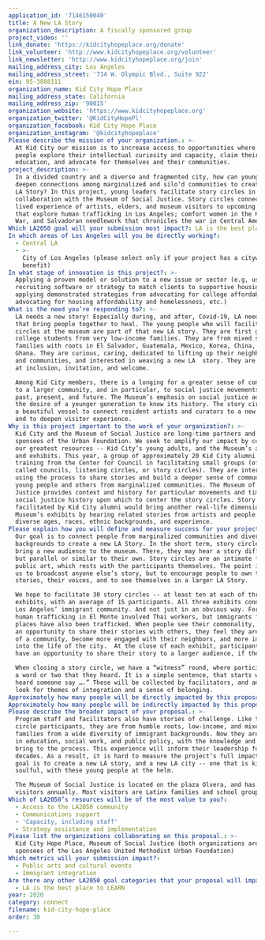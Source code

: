 ```yaml
---
application_id: '7146150040'
title: A New LA Story
organization_description: A fiscally sponsored group
project_video: ''
link_donate: 'https://kidcityhopeplace.org/donate'
link_volunteer: 'http://www.kidcityhopeplace.org/volunteer'
link_newsletter: 'http://www.kidcityhopeplace.org/join'
mailing_address_city: Los Angeles
mailing_address_street: '714 W. Olympic Blvd., Suite 922'
ein: 95-3888111
organization_name: Kid City Hope Place
mailing_address_state: California
mailing_address_zip: '90015'
organization_website: 'https://www.kidcityhopeplace.org'
organization_twitter: '@KidCityHopePl'
organization_facebook: Kid City Hope Place
organization_instagram: '@kidcityhopeplace'
Please describe the mission of your organization.: >-
  At Kid City our mission is to increase access to opportunities where young
  people explore their intellectual curiosity and capacity, claim their
  education, and advocate for themselves and their communities.
project_description: >-
  In a divided country and a diverse and fragmented city, how can young adults
  deepen connections among marginalized and silo’d communities to create a new
  LA Story? In this project, young leaders facilitate story circles in
  collaboration with the Museum of Social Justice. Story circles connect the
  lived experience of artists, elders, and museum visitors to upcoming exhibits
  that explore human trafficking in Los Angeles; comfort women in the Korean
  War, and Salvadoran needlework that chronicles the war in Central America. 
Which LA2050 goal will your submission most impact?: LA is the best place to CONNECT
In which areas of Los Angeles will you be directly working?:
  - Central LA
  - >-
    City of Los Angeles (please select only if your project has a citywide
    benefit)
In what stage of innovation is this project?: >-
  Applying a proven model or solution to a new issue or sector (e.g, using a job
  recruiting software or strategy to match clients to supportive housing sites,
  applying demonstrated strategies from advocating for college affordability to
  advocating for housing affordability and homelessness, etc.)
What is the need you’re responding to?: >-
  LA needs a new story! Especially during, and after, Covid-19, LA needs stories
  that bring people together to heal. The young people who will facilitate story
  circles at the museum are part of that new LA story. They are first generation
  college students from very low-income families. They are from mixed status
  families with roots in El Salvador, Guatemala, Mexico, Korea, China, and
  Ghana. They are curious, caring, dedicated to lifting up their neighborhoods
  and communities, and interested in weaving a new LA  story. They are experts
  at inclusion, invitation, and welcome. 

  Among Kid City members, there is a longing for a greater sense of connection
  to a larger community, and in particular, to social justice movements of the
  past, present, and future. The Museum’s emphasis on social justice addresses
  the desire of a younger generation to know its history. The story circles are
  a beautiful vessel to connect resident artists and curators to a new audience,
  and to deepen visitor experience.
Why is this project important to the work of your organization?: >-
  Kid City and the Museum of Social Justice are long-time partners and fiscal
  sponsees of the Urban Foundation. We seek to amplify our impact by combining
  our greatest resources -- Kid City’s young adults, and the Museum’s artists
  and exhibits. This year, a group of approximately 20 Kid City alumni received
  training from the Center for Council in facilitating small groups (often
  called councils, listening circles, or story circles). They are interested in
  using the process to share stories and build a deeper sense of community among
  young people and others from marginalized communities. The Museum of Social
  Justice provides context and history for particular movements and times in
  social justice history upon which to center the story circles. Story circles
  facilitated by Kid City alumni would bring another real-life dimension to the
  Museum’s exhibits by hearing related stories from artists and people of
  diverse ages, races, ethnic backgrounds, and experience.
Please explain how you will define and measure success for your project.: >
  Our goal is to connect people from marginalized communities and diverse
  backgrounds to create a new LA Story. In the short term, story circles will
  bring a new audience to the museum. There, they may hear a story different,
  but parallel or similar to their own. Story circles are an intimate form of
  public art, which rests with the participants themselves. The point is not for
  us to broadcast anyone else’s story, but to encourage people to own their
  stories, their voices, and to see themselves in a larger LA Story.

  We hope to facilitate 30 story circles -- at least ten at each of three
  exhibits, with an average of 15 participants. All three exhibits connect to
  Los Angeles’ immigrant community. And not just in an obvious way. For example,
  human trafficking in El Monte involved Thai workers, but immigrants from many
  places have also been trafficked. When people see their commonality, and have
  an opportunity to share their stories with others, they feel they are a part
  of a community, become more engaged with their neighbors, and more integrated
  into the life of the city.  At the close of each exhibit, participants will
  have an opportunity to share their story to a larger audience, if they wish.

  When closing a story circle, we have a “witness” round, where participants say
  a word or two that they heard. It is a simple sentence, that starts with “I
  heard someone say ….” These will be collected by facilitators, and analyzed to
  look for themes of integration and a sense of belonging.
Approximately how many people will be directly impacted by this proposal?: '450'
Approximately how many people will be indirectly impacted by this proposal?: '5000'
Please describe the broader impact of your proposal.: >-
  Program staff and facilitators also have stories of challenge. Like the story
  circle participants, they are from humble roots, low-income, and mixed status
  families from a wide diversity of immigrant backgrounds. Now they are leaders
  in education, social work, and public policy, with the knowledge and heart to
  bring to the process. This experience will inform their leadership for
  decades. As a result, it is hard to measure the project’s full impact, but the
  goal is to create a new LA story, and a new LA city -- one that is kind and
  soulful, with these young people at the helm. 

  The Museum of Social Justice is located on the plaza Olvera, and has 40-50K
  visitors annually. Most visitors are Latinx families and school groups. 
Which of LA2050’s resources will be of the most value to you?:
  - Access to the LA2050 community
  - Communications support
  - 'Capacity, including staff'
  - Strategy assistance and implementation
Please list the organizations collaborating on this proposal.: >-
  Kid City Hope Place, Museum of Social Justice (both organizations are fiscal
  sponsees of the Los Angeles United Methodist Urban Foundation)
Which metrics will your submission impact?:
  - Public arts and cultural events
  - Immigrant integration
Are there any other LA2050 goal categories that your proposal will impact?:
  - LA is the best place to LEARN
year: 2020
category: connect
filename: kid-city-hope-place
order: 30

---
```

